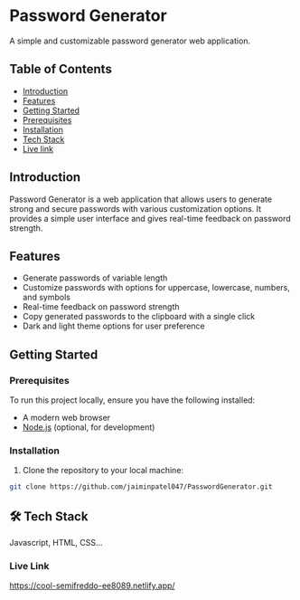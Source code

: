 # Password Generator

A simple and customizable password generator web application.

## Table of Contents
- [Introduction](#introduction)
- [Features](#features)
- [Getting Started](#getting-started)
- [Prerequisites](#prerequisites)
- [Installation](#installation)
- [Tech Stack](#tech)
- [Live link](#livelink)

## Introduction

Password Generator is a web application that allows users to generate strong and secure passwords with various customization options. It provides a simple user interface and gives real-time feedback on password strength.

## Features

- Generate passwords of variable length
- Customize passwords with options for uppercase, lowercase, numbers, and symbols
- Real-time feedback on password strength
- Copy generated passwords to the clipboard with a single click
- Dark and light theme options for user preference

## Getting Started

### Prerequisites

To run this project locally, ensure you have the following installed:

- A modern web browser
- [Node.js](https://nodejs.org/) (optional, for development)

### Installation

1. Clone the repository to your local machine:

```bash
git clone https://github.com/jaiminpatel047/PasswordGenerator.git
````

## 🛠 Tech Stack
Javascript, HTML, CSS...

### Live Link
https://cool-semifreddo-ee8089.netlify.app/

